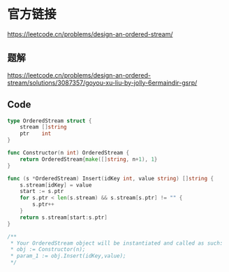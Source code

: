 # 官方链接

https://leetcode.cn/problems/design-an-ordered-stream/



## 题解

https://leetcode.cn/problems/design-an-ordered-stream/solutions/3087357/goyou-xu-liu-by-jolly-6ermaindir-gsrp/

## Code

```go
type OrderedStream struct {
	stream []string
	ptr    int
}

func Constructor(n int) OrderedStream {
    return OrderedStream{make([]string, n+1), 1}
}

func (s *OrderedStream) Insert(idKey int, value string) []string {
    s.stream[idKey] = value
    start := s.ptr
    for s.ptr < len(s.stream) && s.stream[s.ptr] != "" {
        s.ptr++
    }
    return s.stream[start:s.ptr]
}

/**
 * Your OrderedStream object will be instantiated and called as such:
 * obj := Constructor(n);
 * param_1 := obj.Insert(idKey,value);
 */
```


